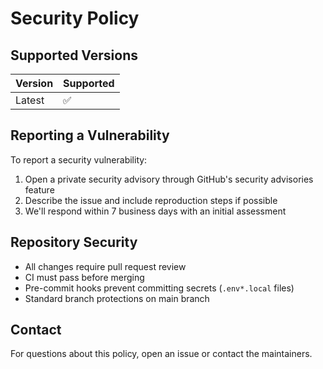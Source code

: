 # Security Policy

## Supported Versions

| Version | Supported          |
| ------- | ------------------ |
| Latest  | :white_check_mark: |

## Reporting a Vulnerability

To report a security vulnerability:

1. Open a private security advisory through GitHub's security advisories feature
2. Describe the issue and include reproduction steps if possible
3. We'll respond within 7 business days with an initial assessment

## Repository Security

- All changes require pull request review
- CI must pass before merging
- Pre-commit hooks prevent committing secrets (`.env*.local` files)
- Standard branch protections on main branch

## Contact

For questions about this policy, open an issue or contact the maintainers.